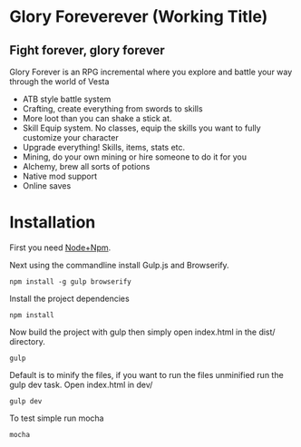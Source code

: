 Glory Foreverever (Working Title)
=================
Fight forever, glory forever
----------------------------
Glory Forever is an RPG incremental where you explore and battle your way through the world of Vesta

* ATB style battle system
* Crafting, create everything from swords to skills
* More loot than you can shake a stick at.
* Skill Equip system. No classes, equip the skills you want to fully customize your character
* Upgrade everything! Skills, items, stats etc.
* Mining, do your own mining or hire someone to do it for you
* Alchemy, brew all sorts of potions
* Native mod support
* Online saves

Installation
============
First you need [Node+Npm](http://nodejs.org/).

Next using the commandline install Gulp.js and Browserify.

    npm install -g gulp browserify

Install the project dependencies

    npm install
    
Now build the project with gulp then simply open index.html in the dist/ directory.

    gulp
    
Default is to minify the files, if you want to run the files unminified run the gulp dev task. Open index.html in dev/

    gulp dev
    
To test simple run mocha

    mocha

